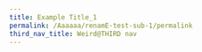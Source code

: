 ```yaml
---
title: Example Title_1
permalink: /Aaaaaa/renamE-test-sub-1/permalink
third_nav_title: Weird@THIRD nav
---
```

